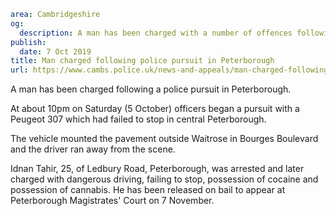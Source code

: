 ```yaml
area: Cambridgeshire
og:
  description: A man has been charged with a number of offences following a pursuit with officers in Peterborough.
publish:
  date: 7 Oct 2019
title: Man charged following police pursuit in Peterborough
url: https://www.cambs.police.uk/news-and-appeals/man-charged-following-police-pursuit-in-peterborough
```

A man has been charged following a police pursuit in Peterborough.

At about 10pm on Saturday (5 October) officers began a pursuit with a Peugeot 307 which had failed to stop in central Peterborough.

The vehicle mounted the pavement outside Waitrose in Bourges Boulevard and the driver ran away from the scene.

Idnan Tahir, 25, of Ledbury Road, Peterborough, was arrested and later charged with dangerous driving, failing to stop, possession of cocaine and possession of cannabis. He has been released on bail to appear at Peterborough Magistrates' Court on 7 November.
